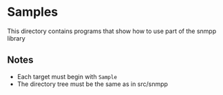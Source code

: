 # Samples

This directory contains programs that show how to use part of the snmpp library

## Notes

* Each target must begin with `Sample`
* The directory tree must be the same as in src/snmpp